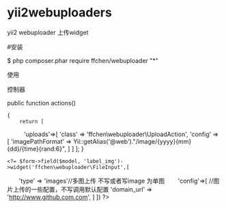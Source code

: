 # yii2webuploaders
yii2 webuploader 上传widget 

#安装

$ php composer.phar require ffchen/webuploader "*"

使用

控制器



public function actions()

    {
        return [
            'uploads'=>[
                'class' => 'ffchen\webuploader\UploadAction',
                'config' => [
                    'imagePathFormat' => Yii::getAlias('@web')."/image/{yyyy}{mm}{dd}/{time}{rand:6}",
                ]
            ]
        ];
    }




<?php $form = ActiveForm::begin(); ?>
        
    <?= $form->field($model, 'label_img')->widget('ffchen\webuploader\FileInput',[
        'type' => 'images'//多图上传 不写或者写image 为单图
        'config'=>[
            //图片上传的一些配置，不写调用默认配置
            'domain_url' => 'http://www.github.com.com',
        ]
    ]) ?>
    
    
<?php ActiveForm::end(); ?>
